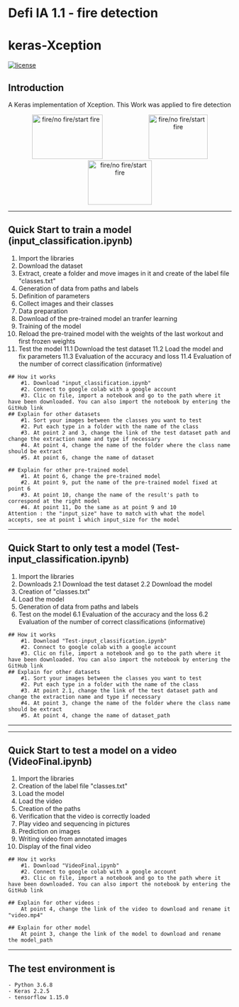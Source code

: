 # Defi IA 1.1 - fire detection
# keras-Xception

[![license](https://img.shields.io/github/license/mashape/apistatus.svg)](LICENSE)

## Introduction

A Keras implementation of Xception.
This Work was applied to fire detection

<p align="center">

  <img src="https://github.com/EmiGenin/defis/blob/master/nofire.png" alt ="fire/no fire/start fire" height="100" width="159" hspace="50" title="hover text">
  <img src="https://github.com/EmiGenin/defis/blob/master/startfire.png" alt ="fire/no fire/start fire" height="100" width="133" hspace="50" title="hover text">
  <img src="https://github.com/EmiGenin/defis/blob/master/fire.png" alt ="fire/no fire/start fire" height="100" width="144" hspace="50" title="hover text">
</p>


---

## Quick Start to train a model (input_classification.ipynb)
1. Import the libraries
2. Download the dataset
3. Extract, create a folder and move images in it and create of the label file "classes.txt"
4. Generation of data from paths and labels
5. Definition of parameters
6. Collect images and their classes
7. Data preparation
8. Download of the pre-trained model an tranfer learning
9. Training of the model
10. Reload the pre-trained model with the weights of the last workout and first frozen weights
11. Test the model
	11.1 Download the test dataset
	11.2 Load the model and fix parameters
	11.3 Evaluation of the accuracy and loss
	11.4 Evaluation of the number of correct classification (informative)

```
## How it works
	#1. Download "input_classification.ipynb"
	#2. Connect to google colab with a google account
	#3. Clic on file, import a notebook and go to the path where it have been downloaded. You can also import the notebook by entering the GitHub link
## Explain for other datasets
	#1. Sort your images between the classes you want to test 
	#2. Put each type in a folder with the name of the class  
	#3. At point 2 and 3, change the link of the test dataset path and change the extraction name and type if necessary  
	#4. At point 4, change the name of the folder where the class name should be extract
	#5. At point 6, change the name of dataset	

## Explain for other pre-trained model
	#1. At point 6, change the pre-trained model
	#2. At point 9, put the name of the pre-trained model fixed at point 6
	#3. At point 10, change the name of the result's path to correspond at the right model
	#4. At point 11, Do the same as at point 9 and 10
Attention : the "input_size" have to match with what the model accepts, see at point 1 which input_size for the model
```
---

## Quick Start to only test a model (Test-input_classification.ipynb)
1. Import the libraries
2. Downloads
	2.1 Download the test dataset
	2.2 Download the model
3. Creation of "classes.txt"
4. Load the model
5. Generation of data from paths and labels
6. Test on the model
	6.1 Evaluation of the accuracy and the loss
	6.2 Evaluation of the number of correct classifications (informative)

```
## How it works
	#1. Download "Test-input_classification.ipynb"
	#2. Connect to google colab with a google account
	#3. Clic on file, import a notebook and go to the path where it have been downloaded. You can also import the notebook by entering the GitHub link
## Explain for other datasets
	#1. Sort your images between the classes you want to test 
	#2. Put each type in a folder with the name of the class  
	#3. At point 2.1, change the link of the test dataset path and change the extraction name and type if necessary  
	#4. At point 3, change the name of the folder where the class name should be extract
	#5. At point 4, change the name of dataset_path	
```
---
---

## Quick Start to test a model on a video (VideoFinal.ipynb)
1. Import the libraries
2. Creation of the label file "classes.txt"
3. Load the model
4. Load the video
5. Creation of the paths
6. Verification that the video is correctly loaded
7. Play video and sequencing in pictures
8. Prediction on images
9. Writing video from annotated images
10. Display of the final video

```
## How it works
	#1. Download "VideoFinal.ipynb"
	#2. Connect to google colab with a google account
	#3. Clic on file, import a notebook and go to the path where it have been downloaded. You can also import the notebook by entering the GitHub link
	
## Explain for other videos :
	At point 4, change the link of the video to download and rename it "video.mp4"

## Explain for other model
	At point 3, change the link of the model to download and rename the model_path

```
---
## The test environment is
    - Python 3.6.8
    - Keras 2.2.5
    - tensorflow 1.15.0
